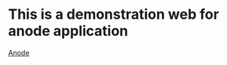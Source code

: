# This is a demonstration web for anode application
[Anode](https://baguspr.github.io/anode.github.io/onboarding.html)
